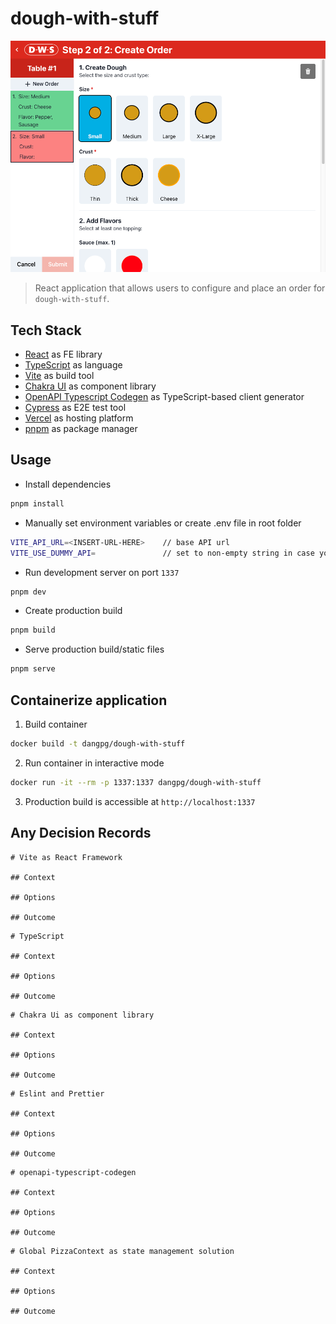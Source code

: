# dough-with-stuff

![DWS Logo](screenshot.png)

> React application that allows users to configure and place an order for `dough-with-stuff`.

## Tech Stack

- [React](https://react.dev/) as FE library
- [TypeScript](https://www.typescriptlang.org/) as language
- [Vite](https://vitejs.dev/) as build tool
- [Chakra UI](https://chakra-ui.com/) as component library
- [OpenAPI Typescript Codegen](https://github.com/ferdikoomen/openapi-typescript-codegen) as TypeScript-based client generator
- [Cypress](https://www.cypress.io/) as E2E test tool
- [Vercel](https://vercel.com/) as hosting platform
- [pnpm](https://pnpm.io/) as package manager

## Usage

- Install dependencies

```bash
pnpm install
```

- Manually set environment variables or create .env file in root folder

```bash
VITE_API_URL=<INSERT-URL-HERE>    // base API url
VITE_USE_DUMMY_API=               // set to non-empty string in case you want to mock API
```

- Run development server on port `1337`

```bash
pnpm dev
```

- Create production build

```bash
pnpm build
```

- Serve production build/static files

```bash
pnpm serve
```

## Containerize application

1. Build container

```bash
docker build -t dangpg/dough-with-stuff
```

2. Run container in interactive mode

```bash
docker run -it --rm -p 1337:1337 dangpg/dough-with-stuff
```

3. Production build is accessible at `http://localhost:1337`

## Any Decision Records

```
# Vite as React Framework

## Context

## Options

## Outcome
```

```
# TypeScript

## Context

## Options

## Outcome
```

```
# Chakra Ui as component library

## Context

## Options

## Outcome
```

```
# Eslint and Prettier

## Context

## Options

## Outcome
```

```
# openapi-typescript-codegen

## Context

## Options

## Outcome
```

```
# Global PizzaContext as state management solution

## Context

## Options

## Outcome
```
